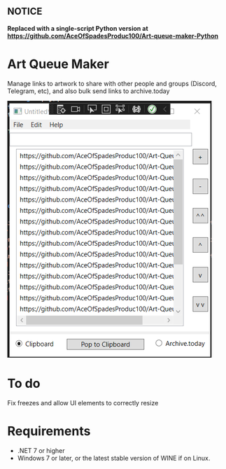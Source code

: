 **NOTICE**
-------------

**Replaced with a single-script Python version at https://github.com/AceOfSpadesProduc100/Art-queue-maker-Python**

# Art Queue Maker
 Manage links to artwork to share with other people and groups (Discord, Telegram, etc), and also bulk send links to archive.today

![](screenshot.png)

# To do
Fix freezes and allow UI elements to correctly resize

# Requirements
* .NET 7 or higher
* Windows 7 or later, or the latest stable version of WINE if on Linux.
